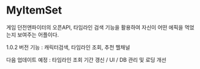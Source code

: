 # MyItemSet
게임 던전앤파이터의 오픈API, 타임라인 검색 기능을 활용하여 자신이 어떤 에픽을 먹었는지 보여주는 어플이다.

1.0.2 버전 기능 : 캐릭터검색, 타임라인 조회, 추천 헬채널


다음 업데이트 예정 : 타임라인 조회 기간 갱신 / UI / DB 관리 및 로딩 개선
